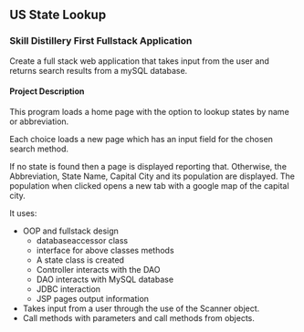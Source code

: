 ## US State Lookup

### Skill Distillery First Fullstack Application

Create a full stack web application that takes input from the user and returns search results from a mySQL database.

#### Project Description
This program loads a home page with the option to lookup states by name or abbreviation.

Each choice loads a new page which has an input field for the chosen search method.

If no state is found then a page is displayed reporting that. Otherwise, the Abbreviation, State Name, Capital City and its population are displayed. The population when clicked opens a new tab with a google map of the capital city.


It uses: 
* OOP and fullstack design
	* databaseaccessor class
	* interface for above classes methods
	* A state class is created
	* Controller interacts with the DAO
	* DAO interacts with MySQL database
	* JDBC interaction 
	* JSP pages output information
* Takes input from a user through the use of the Scanner object.
* Call methods with parameters and call methods from objects.